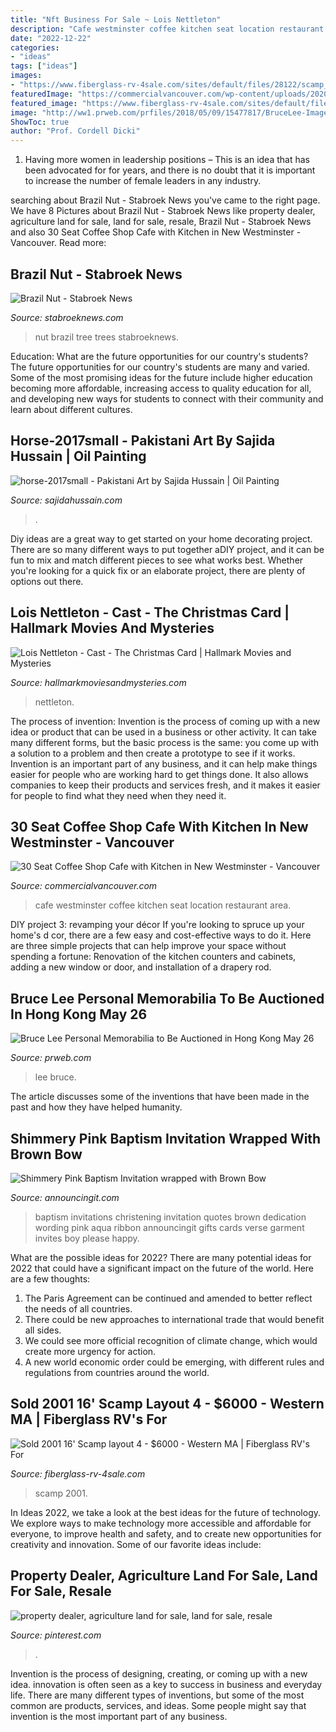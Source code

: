 ```yaml
---
title: "Nft Business For Sale ~ Lois Nettleton"
description: "Cafe westminster coffee kitchen seat location restaurant area"
date: "2022-12-22"
categories:
- "ideas"
tags: ["ideas"]
images:
- "https://www.fiberglass-rv-4sale.com/sites/default/files/28122/scamp_dinette.jpg"
featuredImage: "https://commercialvancouver.com/wp-content/uploads/2020/10/30-Seat-Cafe-in-New-Westminster-1.jpg"
featured_image: "https://www.fiberglass-rv-4sale.com/sites/default/files/28122/scamp_dinette.jpg"
image: "http://ww1.prweb.com/prfiles/2018/05/09/15477817/BruceLee-Image1.jpg"
ShowToc: true
author: "Prof. Cordell Dicki"
---
```



1. Having more women in leadership positions – This is an idea that has been advocated for for years, and there is no doubt that it is important to increase the number of female leaders in any industry.

	

		
searching about Brazil Nut - Stabroek News you've came to the right page. We have 8 Pictures about Brazil Nut - Stabroek News like property dealer, agriculture land for sale, land for sale, resale, Brazil Nut - Stabroek News and also 30 Seat Coffee Shop Cafe with Kitchen in New Westminster - Vancouver. Read more:
		
    
## Brazil Nut - Stabroek News

<img loading=lazy src="https://s1.stabroeknews.com/images/2012/05/20120603tree1.jpg" onerror="this.onerror=null;this.src='https://tse1.mm.bing.net/th?id=OIP.f2R5CUpVHiq9wBz8K3HP9wHaK5&amp;pid=15.1';" alt="Brazil Nut - Stabroek News">

_Source: stabroeknews.com_

>nut brazil tree trees stabroeknews. 

	

Education: What are the future opportunities for our country's students?
The future opportunities for our country's students are many and varied. Some of the most promising ideas for the future include higher education becoming more affordable, increasing access to quality education for all, and developing new ways for students to connect with their community and learn about different cultures.

    
## Horse-2017small - Pakistani Art By Sajida Hussain | Oil Painting

<img loading=lazy src="http://www.sajidahussain.com/wp-content/uploads/2017/06/horse-2017small-768x1043.png" onerror="this.onerror=null;this.src='https://tse1.mm.bing.net/th?id=OIP.2cCg3J_IdL9geJg9OhJTuAHaKD&amp;pid=15.1';" alt="horse-2017small - Pakistani Art by Sajida Hussain | Oil Painting">

_Source: sajidahussain.com_

>. 

	

Diy ideas are a great way to get started on your home decorating project. There are so many different ways to put together aDIY project, and it can be fun to mix and match different pieces to see what works best. Whether you're looking for a quick fix or an elaborate project, there are plenty of options out there.

    
## Lois Nettleton - Cast - The Christmas Card | Hallmark Movies And Mysteries

<img loading=lazy src="https://cdn.crownmediadev.com/52/4b/cae783294c04b2fa262fe0302dc5/thechristmascard-0012.jpg" onerror="this.onerror=null;this.src='https://tse3.mm.bing.net/th?id=OIP.CFIbRKCgOPKKAZ3SUojv6gHaLH&amp;pid=15.1';" alt="Lois Nettleton - Cast - The Christmas Card | Hallmark Movies and Mysteries">

_Source: hallmarkmoviesandmysteries.com_

>nettleton. 

	

The process of invention:
Invention is the process of coming up with a new idea or product that can be used in a business or other activity. It can take many different forms, but the basic process is the same: you come up with a solution to a problem and then create a prototype to see if it works.
Invention is an important part of any business, and it can help make things easier for people who are working hard to get things done. It also allows companies to keep their products and services fresh, and it makes it easier for people to find what they need when they need it.

    
## 30 Seat Coffee Shop Cafe With Kitchen In New Westminster - Vancouver

<img loading=lazy src="https://commercialvancouver.com/wp-content/uploads/2020/10/30-Seat-Cafe-in-New-Westminster-1.jpg" onerror="this.onerror=null;this.src='https://tse2.mm.bing.net/th?id=OIP.5fxhMZNIsJZuStblqMmdbQHaFj&amp;pid=15.1';" alt="30 Seat Coffee Shop Cafe with Kitchen in New Westminster - Vancouver">

_Source: commercialvancouver.com_

>cafe westminster coffee kitchen seat location restaurant area. 

	

DIY project 3: revamping your décor
If you're looking to spruce up your home's d cor, there are a few easy and cost-effective ways to do it. Here are three simple projects that can help improve your space without spending a fortune: Renovation of the kitchen counters and cabinets, adding a new window or door, and installation of a drapery rod.

    
## Bruce Lee Personal Memorabilia To Be Auctioned In Hong Kong May 26

<img loading=lazy src="http://ww1.prweb.com/prfiles/2018/05/09/15477817/BruceLee-Image1.jpg" onerror="this.onerror=null;this.src='https://tse4.mm.bing.net/th?id=OIP.B9QWXnnpbpEE_AbK6uQcjQHaKA&amp;pid=15.1';" alt="Bruce Lee Personal Memorabilia to Be Auctioned in Hong Kong May 26">

_Source: prweb.com_

>lee bruce. 

	

The article discusses some of the inventions that have been made in the past and how they have helped humanity.

    
## Shimmery Pink Baptism Invitation Wrapped With Brown Bow

<img loading=lazy src="https://www.announcingit.com/invitations/images/z49-SDRp-BrRBap.jpg" onerror="this.onerror=null;this.src='https://tse3.mm.bing.net/th?id=OIP.uy4uHwhv54uximoE9hKTywHaQH&amp;pid=15.1';" alt="Shimmery Pink Baptism Invitation wrapped with Brown Bow">

_Source: announcingit.com_

>baptism invitations christening invitation quotes brown dedication wording pink aqua ribbon announcingit gifts cards verse garment invites boy please happy. 

	

What are the possible ideas for 2022?
There are many potential ideas for 2022 that could have a significant impact on the future of the world. Here are a few thoughts: 
1. The Paris Agreement can be continued and amended to better reflect the needs of all countries. 
2. There could be new approaches to international trade that would benefit all sides. 
3. We could see more official recognition of climate change, which would create more urgency for action. 
4. A new world economic order could be emerging, with different rules and regulations from countries around the world. 

    
## Sold 2001 16&#039; Scamp Layout 4 - $6000 - Western MA | Fiberglass RV&#039;s For

<img loading=lazy src="https://www.fiberglass-rv-4sale.com/sites/default/files/28122/scamp_dinette.jpg" onerror="this.onerror=null;this.src='https://tse4.mm.bing.net/th?id=OIP.ui3GWtDnYZ2e1Yxj6JpgfAHaFj&amp;pid=15.1';" alt="Sold 2001 16&#039; Scamp layout 4 - $6000 - Western MA | Fiberglass RV&#039;s For">

_Source: fiberglass-rv-4sale.com_

>scamp 2001. 

	

In Ideas 2022, we take a look at the best ideas for the future of technology. We explore ways to make technology more accessible and affordable for everyone, to improve health and safety, and to create new opportunities for creativity and innovation. Some of our favorite ideas include: 

    
## Property Dealer, Agriculture Land For Sale, Land For Sale, Resale

<img loading=lazy src="https://i.pinimg.com/736x/1e/f8/48/1ef848118cf0718a68c5858083f89ab0.jpg" onerror="this.onerror=null;this.src='https://tse3.mm.bing.net/th?id=OIP.5pbirFBPsnL2Cs4CcQbWRwHaD4&amp;pid=15.1';" alt="property dealer, agriculture land for sale, land for sale, resale">

_Source: pinterest.com_

>. 

	

Invention is the process of designing, creating, or coming up with a new idea. innovation is often seen as a key to success in business and everyday life. There are many different types of inventions, but some of the most common are products, services, and ideas. Some people might say that invention is the most important part of any business.

